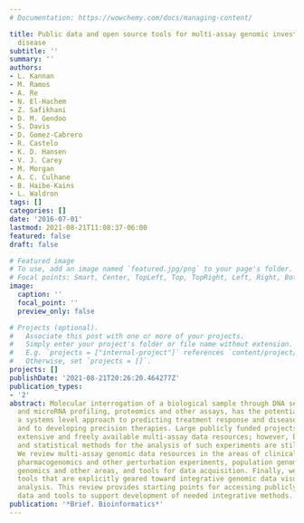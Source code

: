 ```yaml
---
# Documentation: https://wowchemy.com/docs/managing-content/

title: Public data and open source tools for multi-assay genomic investigation of
  disease
subtitle: ''
summary: ''
authors:
- L. Kannan
- M. Ramos
- A. Re
- N. El-Hachem
- Z. Safikhani
- D. M. Gendoo
- S. Davis
- D. Gomez-Cabrero
- R. Castelo
- K. D. Hansen
- V. J. Carey
- M. Morgan
- A. C. Culhane
- B. Haibe-Kains
- L. Waldron
tags: []
categories: []
date: '2016-07-01'
lastmod: 2021-08-21T11:08:37-06:00
featured: false
draft: false

# Featured image
# To use, add an image named `featured.jpg/png` to your page's folder.
# Focal points: Smart, Center, TopLeft, Top, TopRight, Left, Right, BottomLeft, Bottom, BottomRight.
image:
  caption: ''
  focal_point: ''
  preview_only: false

# Projects (optional).
#   Associate this post with one or more of your projects.
#   Simply enter your project's folder or file name without extension.
#   E.g. `projects = ["internal-project"]` references `content/project/deep-learning/index.md`.
#   Otherwise, set `projects = []`.
projects: []
publishDate: '2021-08-21T20:26:20.464277Z'
publication_types:
- '2'
abstract: Molecular interrogation of a biological sample through DNA sequencing, RNA
  and microRNA profiling, proteomics and other assays, has the potential to provide
  a systems level approach to predicting treatment response and disease progression,
  and to developing precision therapies. Large publicly funded projects have generated
  extensive and freely available multi-assay data resources; however, bioinformatic
  and statistical methods for the analysis of such experiments are still nascent.
  We review multi-assay genomic data resources in the areas of clinical oncology,
  pharmacogenomics and other perturbation experiments, population genomics and regulatory
  genomics and other areas, and tools for data acquisition. Finally, we review bioinformatic
  tools that are explicitly geared toward integrative genomic data visualization and
  analysis. This review provides starting points for accessing publicly available
  data and tools to support development of needed integrative methods.
publication: '*Brief. Bioinformatics*'
---
```

